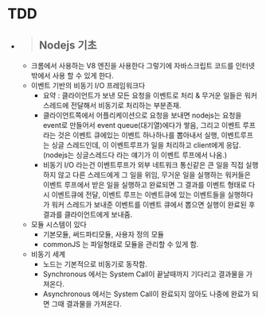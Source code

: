 # TDD


- > ## Nodejs 기초
  - 크롬에서 사용하는 V8 엔진을 사용한다 그렇기에 자바스크립트 코드를 인터넷 밖에서 사용 할 수 있게 한다.
  - 이벤트 기반의 비동기 I/O 프레임워크다
    - 요약 : 클라이언트가 보낸 모든 요청을 이벤트로 처리 & 무거운 일들은 워커스레드에 전달해서 비동기로 처리하는 부분존재.
    - 클라이언트쪽에서 어플리케이션으로 요청을 보내면 nodejs는 요청을 event로 만들어서 event queue(대기열)에다가 쌓음, 그리고 이벤트 루프라는 것은 이벤트 큐에있는 이벤트 하나하나를 뽑아내서 실행, 이벤트루프는 싱글 스레드인데, 이 이벤트루프가 일을 처리하고 client에게 응답. (nodejs는 싱글스레드다 라는 얘기가 이 이벤트 루프에서 나옴.)
    - 비동기 I/O 라는건 이벤트루프가 외부 네트워크 통신같은 큰 일을 직접 실행하지 않고 다른 스레드에게 그 일을 위임, 무거운 일을 실행하는 워커들은 이벤트 루프에서 받은 일을 실행하고 완료되면 그 결과를 이벤트 형태로 다시 이벤트큐에 전달, 이벤트 루프는 이벤트큐에 있는 이벤트들을 실행하다가 워커 스레드가 보내준 이벤트를 이벤트 큐에서 뽑으면 실행이 완료된 후 결과를 클라이언트에게 보내줌.
  - 모듈 시스템이 있다
    - 기본모듈, 써드파티모듈, 사용자 정의 모듈
    - commonJS 는 파일형태로 모듈을 관리할 수 있게 함.
  - 비동기 세계
    - 노드는 기본적으로 비동기로 동작함.
    - Synchronous 에서는 System Call이 끝날때까지 기다리고 결과물을 가져온다.
    - Asynchronous 에서는 System Call이 완료되지 않아도 나중에 완료가 되면 그때 결과물을 가져온다.
